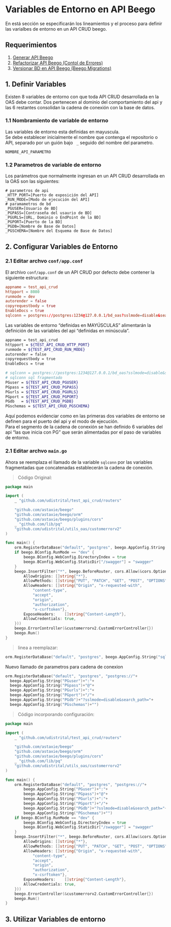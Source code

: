 # Variables de Entorno en API Beego
En está sección se especificarán los lineamientos y el proceso para definir las varialbes de entorno en un API CRUD beego.

## Requerimientos
1. [Generar API Beego](generar_api.md)
2. [Refactorizar API Beego (Contol de Errores)](control_error_json_crud.md)
3. [Versionar BD en API Beego (Beego Migrations)](beego_migrations.md)

## 1. Definir Variables
Existen 8 variables de entorno con que toda API CRUD desarrollada en la OAS debe contar.  Dos pertenecen al dominio del comportamiento del api y las 6 restantes consolidan la cadena de conexión con la base de datos.

### 1.1  Nombramiento de variable de entorno
Las variables de entorno esta definidas en mayuscula.   
Se debe establecer inicialmente el nombre que contenga el repositorio o API, separado por un guión bajo ` _` seguido del nombre del parametro.
```
NOMBRE_API_PARAMETRO
```
### 1.2 Parametros de variable de entorno
Los parámetros que normalmente ingresan en un API CRUD desarrollada en la OAS son las siguientes:
```shell
# parametros de api
_HTTP_PORT=[Puerto de exposición del API]
_RUN_MODE=[Modo de ejecución del API]
# paramametros de bd
_PGUSER=[Usuario de BD]
_PGPASS=[Contraseña del usaurio de BD]
_PGURLS=[URL, Dominio o EndPoint de la BD]
_PGPORT=[Puerto de la BD]
_PGDB=[Nombre de Base de Datos]
_PGSCHEMA=[Nombre del Esquema de Base de Datos]
```
## 2. Configurar Variables de Entorno

### 2.1 Editar archvo `conf/app.conf`
El archivo `conf/app.conf` de un API CRUD por defecto debe contener la siguiente estructura:
```conf
appname = test_api_crud
httpport = 8080
runmode = dev
autorender = false
copyrequestbody = true
EnableDocs = true
sqlconn = postgres://postgres:1234@127.0.0.1/bd_oas?sslmode=disable&search_path=public
```
Las variables de entorno “definidas en MAYÚSCULAS” alimentarán la definición de las variables del api “definidas en minúscula”.
```bash
appname = test_api_crud
httpport = ${TEST_API_CRUD_HTTP_PORT}
runmode = ${TEST_API_CRUD_RUN_MODE}
autorender = false
copyrequestbody = true
EnableDocs = true

# sqlconn = postgres://postgres:1234@127.0.0.1/bd_oas?sslmode=disable&search_path=public
# sqlconn sql fragmentado
PGuser = ${TEST_API_CRUD_PGUSER}
PGpass = ${TEST_API_CRUD_PGPASS}
PGurls = ${TEST_API_CRUD_PGURLS}
PGport = ${TEST_API_CRUD_PGPORT}
PGdb   = ${TEST_API_CRUD_PGDB}
PGschemas = ${TEST_API_CRUD_PGSCHEMA}
```
Aquí podemos evidenciar como en las primeras dos variables de entorno se definen para el puerto del api y el modo de ejecución.   
Para el segmento de la cadena de conexión se han definido 6 variables del api “las que inicia con PG” que serán alimentadas por el paso de variables de entorno.

### 2.1 Editar archvo `main.go`
Ahora se reemplaza el llamado de la variable `sqlconn` por las variables fragmentadas que concatenadas establecerán la cadena de conexión.

> Código Original:
```go
package main

import (
	_ "github.com/udistrital/test_api_crud/routers"

	"github.com/astaxie/beego"
	"github.com/astaxie/beego/orm"
	"github.com/astaxie/beego/plugins/cors"
	_ "github.com/lib/pq"
	"github.com/udistrital/utils_oas/customerrorv2"
)

func main() {
	orm.RegisterDataBase("default", "postgres", beego.AppConfig.String("sqlconn"))
	if beego.BConfig.RunMode == "dev" {
		beego.BConfig.WebConfig.DirectoryIndex = true
		beego.BConfig.WebConfig.StaticDir["/swagger"] = "swagger"
	}
	beego.InsertFilter("*", beego.BeforeRouter, cors.Allow(&cors.Options{
		AllowOrigins: []string{"*"},
		AllowMethods: []string{"PUT", "PATCH", "GET", "POST", "OPTIONS", "DELETE"},
		AllowHeaders: []string{"Origin", "x-requested-with",
			"content-type",
			"accept",
			"origin",
			"authorization",
			"x-csrftoken"},
		ExposeHeaders:    []string{"Content-Length"},
		AllowCredentials: true,
	}))
	beego.ErrorController(&customerrorv2.CustomErrorController{})
	beego.Run()
}
```
> linea a reemplazar:
```go
orm.RegisterDataBase("default", "postgres", beego.AppConfig.String("sqlconn"))
```
Nuevo llamado de parametros para cadena de conexion
```go
orm.RegisterDataBase("default", "postgres", "postgres://"+
  beego.AppConfig.String("PGuser")+":"+
  beego.AppConfig.String("PGpass")+"@"+
  beego.AppConfig.String("PGurls")+":"+
  beego.AppConfig.String("PGport")+"/"+
  beego.AppConfig.String("PGdb")+"?sslmode=disable&search_path="+
  beego.AppConfig.String("PGschemas")+"")
```

> Código incorporando configuración:
```go
package main

import (
	_ "github.com/udistrital/test_api_crud/routers"

	"github.com/astaxie/beego"
	"github.com/astaxie/beego/orm"
	"github.com/astaxie/beego/plugins/cors"
	_ "github.com/lib/pq"
	"github.com/udistrital/utils_oas/customerrorv2"
)

func main() {
	orm.RegisterDataBase("default", "postgres", "postgres://"+
		beego.AppConfig.String("PGuser")+":"+
		beego.AppConfig.String("PGpass")+"@"+
		beego.AppConfig.String("PGurls")+":"+
		beego.AppConfig.String("PGport")+"/"+
		beego.AppConfig.String("PGdb")+"?sslmode=disable&search_path="+
		beego.AppConfig.String("PGschemas")+"")
	if beego.BConfig.RunMode == "dev" {
		beego.BConfig.WebConfig.DirectoryIndex = true
		beego.BConfig.WebConfig.StaticDir["/swagger"] = "swagger"
	}
	beego.InsertFilter("*", beego.BeforeRouter, cors.Allow(&cors.Options{
		AllowOrigins: []string{"*"},
		AllowMethods: []string{"PUT", "PATCH", "GET", "POST", "OPTIONS", "DELETE"},
		AllowHeaders: []string{"Origin", "x-requested-with",
			"content-type",
			"accept",
			"origin",
			"authorization",
			"x-csrftoken"},
		ExposeHeaders:    []string{"Content-Length"},
		AllowCredentials: true,
	}))
	beego.ErrorController(&customerrorv2.CustomErrorController{})
	beego.Run()
}
```
## 3. Utilizar Variables de entorno
